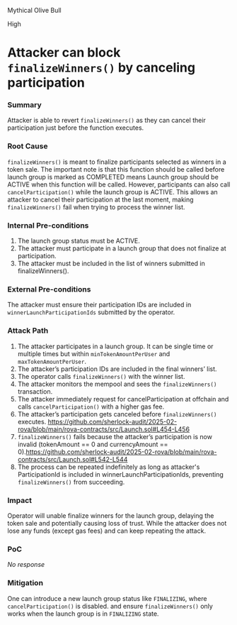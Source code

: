 Mythical Olive Bull

High

# Attacker can block `finalizeWinners()` by canceling participation

### Summary

Attacker is able to revert `finalizeWinners()` as they can cancel their participation just before the function executes.

### Root Cause

`finalizeWinners()` is meant to finalize participants selected as winners in a token sale. The important note is that this function should be called before launch group is marked as COMPLETED means Launch group should be ACTIVE when this function will be called. However, participants can also call `cancelParticipation()` while the launch group is ACTIVE. This allows an attacker to cancel their participation at the last moment, making `finalizeWinners()` fail when trying to process the winner list.

### Internal Pre-conditions

1. The launch group status must be ACTIVE.
2. The attacker must participate in a launch group that does not finalize at participation.
3. The attacker must be included in the list of winners submitted in finalizeWinners().

### External Pre-conditions

The attacker must ensure their participation IDs are included in `winnerLaunchParticipationIds` submitted by the operator.

### Attack Path

1. The attacker participates in a launch group. It can be single time or multiple times but within `minTokenAmountPerUser` and `maxTokenAmountPerUser`.
2. The attacker’s participation IDs are included in the final winners’ list.
3. The operator calls `finalizeWinners()` with the winner list.
4. The attacker monitors the mempool and sees the `finalizeWinners()` transaction.
5. The attacker immediately request for cancelParticipation at offchain and calls `cancelParticipation()` with a higher gas fee.
6. The attacker’s participation gets canceled before `finalizeWinners()` executes.
https://github.com/sherlock-audit/2025-02-rova/blob/main/rova-contracts/src/Launch.sol#L454-L456
7. `finalizeWinners()` fails because the attacker’s participation is now invalid (tokenAmount == 0 and currencyAmount == 0).https://github.com/sherlock-audit/2025-02-rova/blob/main/rova-contracts/src/Launch.sol#L542-L544 
8.  The process can be repeated indefinitely as long as attacker's ParticipationId is included in winnerLaunchParticipationIds, preventing `finalizeWinners()` from succeeding.

### Impact

Operator will unable finalize winners for the launch group, delaying the token sale and potentially causing loss of trust. While the attacker does not lose any funds (except gas fees) and can keep repeating the attack.

### PoC

_No response_

### Mitigation

One can introduce a new launch group status like `FINALIZING`, where `cancelParticipation()` is disabled. and ensure `finalizeWinners()` only works when the launch group is in `FINALIZING` state.